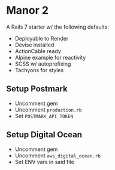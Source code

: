 # Manor 2

A Rails 7 starter w/ the following defaults:

- Deployable to Render
- Devise installed
- ActionCable ready
- Alpine example for reactivity
- SCSS w/ autoprefixing
- Tachyons for styles


## Setup Postmark
- Uncomment gem
- Uncomment `production.rb`
- Set `POSTMARK_API_TOKEN`


## Setup Digital Ocean
- Uncomment gem
- Uncomment `aws_digital_ocean.rb`
- Set ENV vars in said file